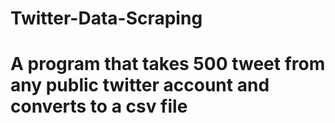 # Twitter-Data-Scraping
# A program that takes 500 tweet from any public twitter account and converts to a csv file
